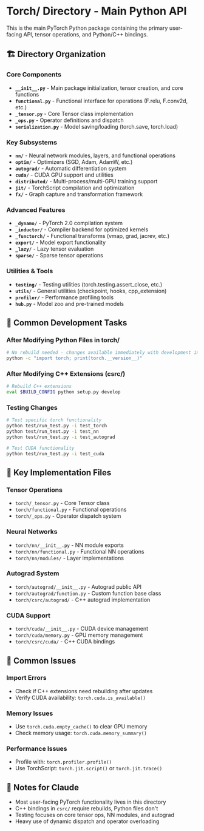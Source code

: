 # Torch/ Directory - Main Python API

This is the main PyTorch Python package containing the primary user-facing API, tensor operations, and Python/C++ bindings.

## 🏗️ Directory Organization

### Core Components
- **`__init__.py`** - Main package initialization, tensor creation, and core functions
- **`functional.py`** - Functional interface for operations (F.relu, F.conv2d, etc.)
- **`_tensor.py`** - Core Tensor class implementation
- **`_ops.py`** - Operator definitions and dispatch
- **`serialization.py`** - Model saving/loading (torch.save, torch.load)

### Key Subsystems
- **`nn/`** - Neural network modules, layers, and functional operations
- **`optim/`** - Optimizers (SGD, Adam, AdamW, etc.)
- **`autograd/`** - Automatic differentiation system
- **`cuda/`** - CUDA GPU support and utilities
- **`distributed/`** - Multi-process/multi-GPU training support
- **`jit/`** - TorchScript compilation and optimization
- **`fx/`** - Graph capture and transformation framework

### Advanced Features
- **`_dynamo/`** - PyTorch 2.0 compilation system
- **`_inductor/`** - Compiler backend for optimized kernels
- **`_functorch/`** - Functional transforms (vmap, grad, jacrev, etc.)
- **`export/`** - Model export functionality
- **`_lazy/`** - Lazy tensor evaluation
- **`sparse/`** - Sparse tensor operations

### Utilities & Tools
- **`testing/`** - Testing utilities (torch.testing.assert_close, etc.)
- **`utils/`** - General utilities (checkpoint, hooks, cpp_extension)
- **`profiler/`** - Performance profiling tools
- **`hub.py`** - Model zoo and pre-trained models

## 🔧 Common Development Tasks

### After Modifying Python Files in torch/
```bash
# No rebuild needed - changes available immediately with development install
python -c "import torch; print(torch.__version__)"
```

### After Modifying C++ Extensions (csrc/)
```bash
# Rebuild C++ extensions
eval $BUILD_CONFIG python setup.py develop
```

### Testing Changes
```bash
# Test specific torch functionality
python test/run_test.py -i test_torch
python test/run_test.py -i test_nn
python test/run_test.py -i test_autograd

# Test CUDA functionality
python test/run_test.py -i test_cuda
```

## 📁 Key Implementation Files

### Tensor Operations
- `torch/_tensor.py` - Core Tensor class
- `torch/functional.py` - Functional operations
- `torch/_ops.py` - Operator dispatch system

### Neural Networks
- `torch/nn/__init__.py` - NN module exports
- `torch/nn/functional.py` - Functional NN operations
- `torch/nn/modules/` - Layer implementations

### Autograd System
- `torch/autograd/__init__.py` - Autograd public API
- `torch/autograd/function.py` - Custom function base class
- `torch/csrc/autograd/` - C++ autograd implementation

### CUDA Support
- `torch/cuda/__init__.py` - CUDA device management
- `torch/cuda/memory.py` - GPU memory management
- `torch/csrc/cuda/` - C++ CUDA bindings

## 🐛 Common Issues

### Import Errors
- Check if C++ extensions need rebuilding after updates
- Verify CUDA availability: `torch.cuda.is_available()`

### Memory Issues
- Use `torch.cuda.empty_cache()` to clear GPU memory
- Check memory usage: `torch.cuda.memory_summary()`

### Performance Issues
- Profile with: `torch.profiler.profile()`
- Use TorchScript: `torch.jit.script()` or `torch.jit.trace()`

## 📝 Notes for Claude

- Most user-facing PyTorch functionality lives in this directory
- C++ bindings in `csrc/` require rebuilds, Python files don't
- Testing focuses on core tensor ops, NN modules, and autograd
- Heavy use of dynamic dispatch and operator overloading